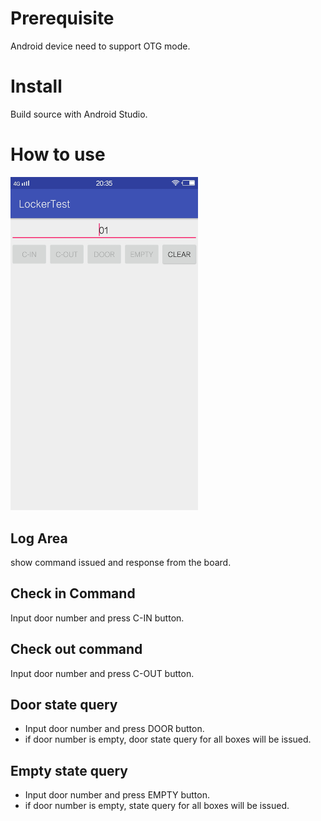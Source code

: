 # Prerequisite
Android device need to support OTG mode.

# Install
Build source with Android Studio.

# How to use
<img src="images/1.jpg" width="300px">

## Log Area
 show command issued and response from the board.
## Check in Command
Input door number and press C-IN button.
## Check out command
Input door number and press C-OUT button.
## Door state query
* Input door number and press DOOR button.
* if door number is empty, door state query for all boxes will be issued.

## Empty state query
* Input door number and press EMPTY button.
* if door number is empty, state query for all boxes will be issued.
